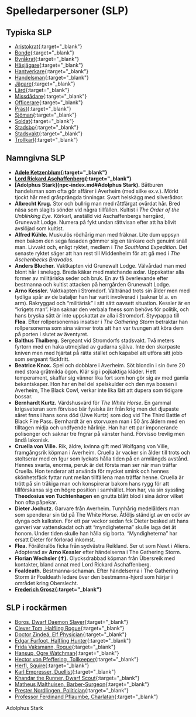 # Spelledarpersoner (SLP)

## Typiska SLP
* [Aristokrat](npc-noble.md){:target="_blank"}
* [Bonde](npc-farmer.md){:target="_blank"}
* [Byråkrat](npc-bureaucrat.md){:target="_blank"}
* [Häxjägare](npc-withchunger.md){:target="_blank"}
* [Hantverkare](npc-artisan.md){:target="_blank"}
* [Handelsman](npc-tradesman.md){:target="_blank"}
* [Jägare](npc-hunter.md){:target="_blank"}
* [Lärd](npc-scholar.md){:target="_blank"}
* [Missdådare](npc-evildoer.md){:target="_blank"}
* [Officerare](npc-officer.md){:target="_blank"}
* [Präst](npc-priest.md){:target="_blank"}
* [Sjöman](npc-seaman.md){:target="_blank"}
* [Soldat](npc-soldier.md){:target="_blank"}
* [Stadsbo](npc-townsperson.md){:target="_blank"}
* [Stadsvakt](npc-city-watch.md){:target="_blank"}
* [Trollkarl](npc-wizard.md){:target="_blank"}

## Namngivna SLP
* **[Adele Ketzenblum](npc-adele-ketzenblum.md){:target="_blank"}**
* **[Lord Rickard Aschaffenberg](npc-rickard-aschaffenberg.md){:target="_blank"}**
* **[Adolphus Stark](npc-index.md#Adolphus Stark).** Båtburen handelsman som ofta gör affärer i Averheim (med silke ex.v.). 
Mörkt tjockt hår med gråsprängda tinningar. Svart helskägg med silverådror.
* **Albrecht Krug.** Stor och bullrig man med råttfärgat ovårdat hår. Bred näsa som slagits 
sönder vid några tillfällen. Kultist i _The Order of the Unblinking Eye_. Körkarl, anställd 
vid Aschaffenbergs herrgård, Grunewalt Lodge. Numera på fykt undan rättvisan efter att ha
blivit avslöjad som kultist.
* **Alfred Kühle.** Muskulös rödhårig man med fräknar. Lite dum uppsyn men bakom den sega 
fasaden gömmer sig en tänkare och genuint snäll man. Livvakt och, enligt ryktet, medlem i 
_The Southland Expedition_. Det senaste ryktet säger att han rest till Middenheim för att 
gå med i _The Aschenbecks Bravados_.
* **Anders Blucher.** Vaktkapten vid Grunewalt Lodge. Välvårdad man med blont hår i snelugg. 
Breda käkar med matchande axlar. Uppskattar alla former av militäriska seder och bruk. 
En av få överlevande efter bestmanna och kultist attacken på herrgården Grunewalt Lodge.
* **Arno Kessler.** Vaktkapten i Stromdorf. Vältränad trots sin ålder men
med tydliga spår av de bataljer han har varit
involverad i (saknar bl.a. en arm). Rakryggad och
“militärisk” i sitt sätt oavsett situation.
Kessler är en “krigets man”. Han saknar den verbala
fness som behövs för politik, och hans bryska sätt är
inte uppskattat av alla i Stromdorf.
Styvpappa till **Flea**. Efter rollpersonernas insatser i
_The Gathering Storm_ betraktar han rollpersonerna som
sina vänner trots att han var tvungen att köra dem på
porten i slutet av äventyret.
* **Balthus Thalberg.** Sergeant vid Stromdorfs stadsvakt. Två meters
fyrtorn med en haka utmejslad av gudarna själva. Inte
den skarpaste kniven men med hjärtat på rätta stället
och kapabel att utföra sitt jobb som sergeant fäckfritt.                   
* **Beatrice Knox.** Spel och dobblare i Averheim. Söt blondin i sin övre
20 med stora gråtmilda ögon. Klär sig i pojkaktiga
kläder. Hett temperament, skaffar sig vänner lika fort
som hon gör sig av med gamla bekantskaper.
Hon har en hel del spelskulder och den nya bossen i
Averheim, The Black Cowl, verkar inte lika lätt att
dupera som tidigare bossar.
* **Bernhardt Kurtz.** Värdshusvärd för _The White Horse_. En gammal
krigsveteran som förvisso bär fysiska ärr från krig
men det djupaste såret fnns i hans sons död (Uwe
Kurtz) som dog vid The Third Battle of Black Fire Pass.
Bernhardt är en storvuxen man i 50 års åldern med
en tilltagen midja och undfyende hårlinje. Han har ett
par imponerande polisonger och saknar tre fngrar på
vänster hand. Förvisso trevlig men ändå lakonisk.
* **Cruella von Ville.** Rik, äldre, kvinna gift med Wolfgang von Ville,
framgångsrik köpman i Averheim. Cruella är vacker
sin ålder till trots och stoltserar med en fgur som
lyckats hålla tiden på en armlängds avstånd. Hennes
svarta, enorma, peruk är det första man ser när man
träffar Cruella. Hon tenderar att använda för mycket
smink och hennes skönhetsfäck fyttar runt mellan
tillfällena man träffar henne.
Cruella är trött på sin tråkiga man och konspirerar
bakom hans rygg för att tillförskansa sig en högre
position i samhället. Hon har, via sin syssling
**Theodosius von Tuchtenhagen** en gnutta blått blod i
sina ådror vilket hon ofta påpekar.
* **Dieter Jochutz.** Garvare från Averheim. Tunnhårig medelålders man
som spenderar sin tid på The White Horse. Åtföljs
ständigt av en odör av dynga och kalksten.
För ett par veckor sedan fck Dieter besked att hans
garveri var vattenskadat och att “myndigheterna”
skulle laga det åt honom. Under tiden skulle han hålla
sig borta. “Myndigheterna” har ersatt Dieter för
förlorad inkomst.
* **Flea.** Föräldralös ficka från sydvästra Reikland. Ser ut som
Newt i Aliens. Adopterad av **Arno Kessler** efter
händelserna i The Gathering Storm.
* **Florian Wechsler (✝).** Olycksdrabbad köpman från Übersreik med
kontakter, bland annat med Lord Rickard Aschaffenberg.
* **Foaldeath.** Bestmanna-schaman. Efter händelserna i The
Gathering Storm är Foaldeath ledare över den
bestmanna-hjord som härjar i området kring Oberslecht.
* **[Frederich Grosz](npc-frederich-grosz.md){:target="_blank"}**    

## SLP i rockärmen
* [Boros, Dwarf Daemon Slayer](npc-boros-dwarf-daemon-slayer.md){:target="_blank"}
* [Clever Tom, Halfling Rogue](npc-clever-tom-halfling-rogue.md){:target="_blank"}
* [Doctor Zindeá, Elf Physician](npc-doctor-zindea.md){:target="_blank"}
* [Edgar Furfoot, Halfling Hunter](npc-edgar-furfoot-halfling-hunter.md){:target="_blank"}
* [Frida Vaksmann, Rogue](npc-frida-vaksmann-rogue.md){:target="_blank"}
* [Hansup, Ogre Watchman](npc-hansup-ogre.md){:target="_blank"}
* [Hector von Pfeffering, Tollkeeper](npc-hector-von-pfeffering.md){:target="_blank"}
* [Herfl, Squire](npc-herfl-squire.md){:target="_blank"}
* [Karl Empresser, Duellist](npc-karl-empresser-duellist.md){:target="_blank"}
* [Khandar the Runner, Dwarf Scout](npc-khandar-runner-dwarf-scout.md){:target="_blank"}
* [Matheus Malthuisen, Barber-Surgeon](npc-matheus-malthuisen-barber-surgeon.md){:target="_blank"}
* [Prester Nordlingen, Politician](npc-prester-nordligen-politician.md){:target="_blank"}
* [Professor Ferdinand Pflaumbe, Charlatan](npc-ferdinand-pflaumbe-charlatan.md){:target="_blank"}

<a name="Adolphus Stark"/>Adolphus Stark